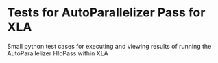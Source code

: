 # Tests for AutoParallelizer Pass for XLA

Small python test cases for executing and viewing results of running the AutoParallelizer HloPass within XLA
